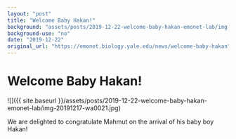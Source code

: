 ```yaml
---
layout: "post"
title: "Welcome Baby Hakan!"
background: "assets/posts/2019-12-22-welcome-baby-hakan-emonet-lab/img-20191217-wa0021.jpg"
background-use: "no"
date: "2019-12-22"
original_url: "https://emonet.biology.yale.edu/news/welcome-baby-hakan"
---
```

# Welcome Baby Hakan!

![]({{ site.baseurl }}/assets/posts/2019-12-22-welcome-baby-hakan-emonet-lab/img-20191217-wa0021.jpg)

We are delighted to congratulate Mahmut on the arrival of his baby boy Hakan!
